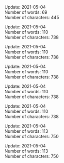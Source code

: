 Update: 2021-05-04  
Number of words: 69  
Number of characters: 445  

Update: 2021-05-04  
Number of words: 110  
Number of characters: 738  

Update: 2021-05-04  
Number of words: 110  
Number of characters: 738  

Update: 2021-05-04  
Number of words: 110  
Number of characters: 738  

Update: 2021-05-04  
Number of words: 110  
Number of characters: 738  

Update: 2021-05-04  
Number of words: 110  
Number of characters: 738  

Update: 2021-05-04  
Number of words: 113  
Number of characters: 750  

Update: 2021-05-04  
Number of words: 113  
Number of characters: 750  
